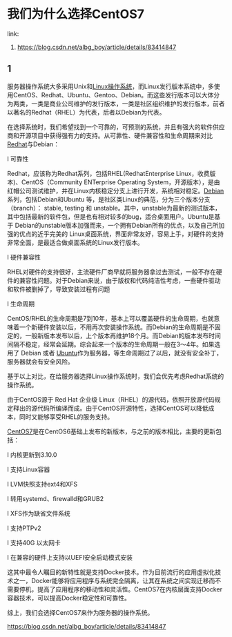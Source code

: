 # 我们为什么选择CentOS7

link: 

1. <https://blog.csdn.net/albg_boy/article/details/83414847>

## 1

服务器操作系统大多采用Unix和[Linux操作系统](https://so.csdn.net/so/search?q=Linux操作系统&spm=1001.2101.3001.7020)，而Linux发行版本系统中，多使用CentOS、Redhat、Ubuntu、Gentoo、Debian。而这些发行版本可以大体分为两类，一类是商业公司维护的发行版本，一类是社区组织维护的发行版本，前者以著名的Redhat（RHEL）为代表，后者以Debian为代表。

在选择系统时，我们希望找到一个可靠的，可预测的系统，并且有强大的软件供应商和开源项目中获得强有力的支持。从可靠性、硬件兼容性和生命周期来对比[Redhat](https://so.csdn.net/so/search?q=Redhat&spm=1001.2101.3001.7020)与Debian：

l 可靠性

Redhat，应该称为Redhat系列，包括RHEL(RedhatEnterprise Linux，收费版本)、CentOS（Community ENTerprise Operating System，开源版本），是由红帽公司测试维护，并在Linux内核稳定分支上进行开发，系统相对稳定。[Debian](https://so.csdn.net/so/search?q=Debian&spm=1001.2101.3001.7020)系列，包括Debian和Ubuntu 等，是社区类Linux的典范，分为三个版本分支（branch）： stable, testing 和 unstable。其中，unstable为最新的测试版本，其中包括最新的软件包，但是也有相对较多的bug，适合桌面用户。Ubuntu是基于 Debian的unstable版本加强而来，一个拥有Debian所有的优点，以及自己所加强的优点的近乎完美的 Linux桌面系统，界面非常友好，容易上手，对硬件的支持非常全面，是最适合做桌面系统的Linux发行版本。

l 硬件兼容性

RHEL对硬件的支持很好，主流硬件厂商早就将服务器拿过去测试，一般不存在硬件的兼容性问题。对于Debian来说，由于版权和代码纯洁性考虑，一些硬件驱动和软件被删掉了，导致安装过程有问题

l 生命周期

CentOS/RHEL的生命周期是7到10年，基本上可以覆盖硬件的生命周期，也就意味着一个新硬件安装以后，不用再次安装操作系统。而Debian的生命周期是不固定的，一般新版本发布以后，上个版本再维护18个月。而Debian的版本发布时间间隔不稳定，经常会延期。综合起来一个版本的生命周期一般在3～4年。如果选用了 Debian 或者 [Ubuntu](https://so.csdn.net/so/search?q=Ubuntu&spm=1001.2101.3001.7020)作为服务器，等生命周期过了以后，就没有安全补丁，服务器就会有安全风险。

基于以上对比，在给服务器选择Linux操作系统时，我们会优先考虑Redhat系统的操作系统。

由于CentOS源于 Red Hat 企业级 Linux（RHEL）的源代码，依照开放源代码规定释出的源代码所编译而成。由于CentOS开源特性，选择CentOS可以降低成本，同时又能够享受RHEL的服务支持。

[CentOS7](https://so.csdn.net/so/search?q=CentOS7&spm=1001.2101.3001.7020)是在CentOS6基础上发布的新版本，与之前的版本相比，主要的更新包括：

l 内核更新到3.10.0

l 支持Linux容器

l LVM快照支持ext4和XFS

l 转用systemd、firewalld和GRUB2

l XFS作为缺省文件系统

l 支持PTPv2

l 支持40G 以太网卡

l 在兼容的硬件上支持以UEFI安全启动模式安装

这其中最令人瞩目的新特性就是支持Docker技术。作为目前流行的应用虚拟化技术之一，Docker能够将应用程序与系统完全隔离，让其在系统之间实现迁移而不需要停机，提高了应用程序的移动性和灵活性。CentOS7在内核层面支持Docker容器技术，可以提高Docker稳定性和可靠性。

综上，我们会选择CentOS7来作为服务器的操作系统。

<https://blog.csdn.net/albg_boy/article/details/83414847>